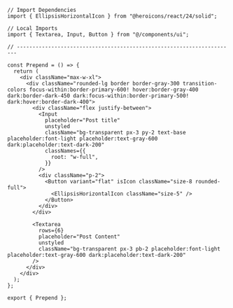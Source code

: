 ﻿```tsx
// Import Dependencies
import { EllipsisHorizontalIcon } from "@heroicons/react/24/solid";

// Local Imports
import { Textarea, Input, Button } from "@/components/ui";

// ----------------------------------------------------------------------

const Prepend = () => {
  return (
    <div className="max-w-xl">
      <div className="rounded-lg border border-gray-300 transition-colors focus-within:border-primary-600! hover:border-gray-400 dark:border-dark-450 dark:focus-within:border-primary-500! dark:hover:border-dark-400">
        <div className="flex justify-between">
          <Input
            placeholder="Post title"
            unstyled
            className="bg-transparent px-3 py-2 text-base placeholder:font-light placeholder:text-gray-600 dark:placeholder:text-dark-200"
            classNames={{
              root: "w-full",
            }}
          />
          <div className="p-2">
            <Button variant="flat" isIcon className="size-8 rounded-full">
              <EllipsisHorizontalIcon className="size-5" />
            </Button>
          </div>
        </div>

        <Textarea
          rows={6}
          placeholder="Post Content"
          unstyled
          className="bg-transparent px-3 pb-2 placeholder:font-light placeholder:text-gray-600 dark:placeholder:text-dark-200"
        />
      </div>
    </div>
  );
};

export { Prepend };

```

